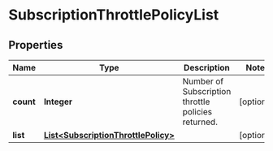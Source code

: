 
# SubscriptionThrottlePolicyList

## Properties
Name | Type | Description | Notes
------------ | ------------- | ------------- | -------------
**count** | **Integer** | Number of Subscription throttle policies returned.  |  [optional]
**list** | [**List&lt;SubscriptionThrottlePolicy&gt;**](SubscriptionThrottlePolicy.md) |  |  [optional]



